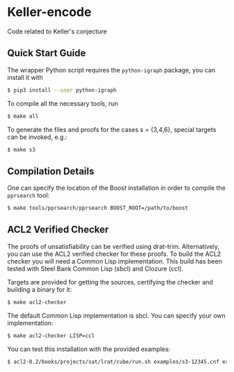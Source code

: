 # Keller-encode
Code related to Keller's conjecture

## Quick Start Guide
The wrapper Python script requires the `python-igraph` package, you
can install it with

```bash
$ pip3 install --user python-igraph
```

To compile all the necessary tools, run

```bash
$ make all
```

To generate the files and proofs for the cases s = {3,4,6}, special
targets can be invoked, e.g.:

```bash
$ make s3
```

## Compilation Details
One can specify the location of the Boost installation in order to
compile the `pprsearch` tool:

```bash
$ make tools/pprsearch/pprsearch BOOST_ROOT=/path/to/boost
```

## ACL2 Verified Checker

The proofs of unsatisfiability can be verified using
drat-trim. Alternatively, you can use the ACL2 verified checker for
these proofs. To build the ACL2 checker you will need a Common Lisp
implementation. This build has been tested with Steel Bank Common Lisp
(sbcl) and Clozure (ccl).

Targets are provided for getting the sources, certifying the checker
and building a binary for it:

```bash
$ make acl2-checker
```

The default Common Lisp implementation is sbcl. You can specify your
own implementation:

```bash
$ make acl2-checker LISP=ccl
```

You can test this installation with the provided examples:

```bash
$ acl2-8.2/books/projects/sat/lrat/cube/run.sh examples/s3-12345.cnf examples/s3-12345.clrat examples/s3-12345-out.cnf
```
